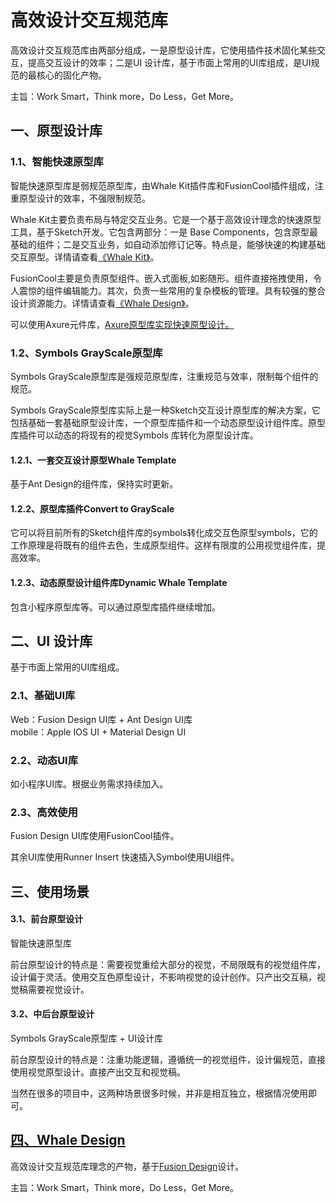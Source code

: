 # 高效设计交互规范库

高效设计交互规范库由两部分组成，一是原型设计库，它使用插件技术固化某些交互，提高交互设计的效率；二是UI 设计库，基于市面上常用的UI库组成，是UI规范的最核心的固化产物。

主旨：Work Smart，Think more，Do Less，Get More。

## 一、原型设计库

### 1.1、智能快速原型库

智能快速原型库是弱规范原型库，由Whale Kit插件库和FusionCool插件组成，注重原型设计的效率，不强限制规范。

Whale Kit主要负责布局与特定交互业务。它是一个基于高效设计理念的快速原型工具，基于Sketch开发。它包含两部分：一是 Base Components，包含原型最基础的组件；二是交互业务，如自动添加修订记等。特点是，能够快速的构建基础交互原型。详情请查看[《Whale Kit》](https://www.yuque.com/jingwhale/blog/hdvuwz)。

FusionCool主要是负责原型组件。嵌入式面板,如影随形。组件直接拖拽使用，令人震惊的组件编辑能力。其次，负责一些常用的复杂模板的管理。具有较强的整合设计资源能力。详情请查看[《](https://fusion.design/18642/)[Whale Design](https://fusion.design/18642/)[》](https://fusion.design/18642/)。

可以使用Axure元件库，[Axure原型库实现快速原型设计。](https://www.yuque.com/jingwhale/blog/rz1qzi)

### 1.2、Symbols GrayScale原型库

Symbols GrayScale原型库是强规范原型库，注重规范与效率，限制每个组件的规范。

Symbols GrayScale原型库实际上是一种Sketch交互设计原型库的解决方案，它包括基础一套基础原型设计库，一个原型库插件和一个动态原型设计组件库。原型库插件可以动态的将现有的视觉Symbols 库转化为原型设计库。

#### 1.2.1、一套交互设计原型Whale Template

基于Ant Design的组件库，保持实时更新。

#### 1.2.2、原型库插件Convert to GrayScale

它可以将目前所有的Sketch组件库的symbols转化成交互色原型symbols，它的工作原理是将既有的组件去色，生成原型组件。这样有限度的公用视觉组件库，提高效率。

#### 1.2.3、动态原型设计组件库Dynamic Whale Template

包含小程序原型库等。可以通过原型库插件继续增加。

## 二、UI 设计库

基于市面上常用的UI库组成。

### 2.1、基础UI库

Web：Fusion Design UI库 + Ant Design UI库  
mobile：Apple IOS UI + Material Design UI

### 2.2、动态UI库

如小程序UI库。根据业务需求持续加入。

### 2.3、高效使用

Fusion Design UI库使用FusionCool插件。

其余UI库使用Runner Insert 快速插入Symbol使用UI组件。

## 三、使用场景

#### 3.1、前台原型设计

智能快速原型库

前台原型设计的特点是：需要视觉重绘大部分的视觉，不局限既有的视觉组件库，设计偏于灵活。使用交互色原型设计，不影响视觉的设计创作。只产出交互稿，视觉稿需要视觉设计。

#### 3.2、中后台原型设计

Symbols GrayScale原型库 + UI设计库

前台原型设计的特点是：注重功能逻辑，遵循统一的视觉组件，设计偏规范，直接使用视觉原型设计。直接产出交互和视觉稿。

当然在很多的项目中，这两种场景很多时候，并非是相互独立，根据情况使用即可。

## [四、Whale Design](https://fusion.design/18642/)

高效设计交互规范库理念的产物，基于[Fusion Design](https://fusion.design/)设计。

主旨：Work Smart，Think more，Do Less，Get More。

